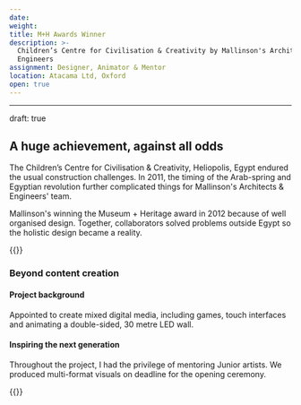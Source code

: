 ```yaml
---
date: 
weight: 
title: M+H Awards Winner
description: >-
  Children’s Centre for Civilisation & Creativity by Mallinson's Architects &
  Engineers
assignment: Designer, Animator & Mentor
location: Atacama Ltd, Oxford
open: true
---
```


<!--date: 2019-02-03T15:51:16.535Z-->

<!--
{{/* <flickity src="https://inspiredlabs.co.uk/images/3si-sales.jpg" title="3Si marketing content" selectCell="flkty.selectCell( value, isWrapped, isInstant )" > */}}-->

---
draft: true

<!-- date: Winter&nbsp;2010 - Winter&nbsp;2011 -->

<!--
{{/* <flickity src="https://inspiredlabs.co.uk/images/mallinson-00.jpg" title="Museums & Heritage Awards Winner" color="blue" selectCell="flkty.selectCell( value, isWrapped, isInstant )" > */}}
-->

## A huge achievement, against all odds

The Children’s Centre for Civilisation & Creativity, Heliopolis, Egypt endured the usual construction challenges. In 2011, the timing of the Arab-spring and Egyptian revolution further complicated things for Mallinson's Architects & Engineers' team.

Mallinson's winning the Museum + Heritage award in 2012 because of well organised design. Together, collaborators solved problems outside Egypt so the holistic design became a reality.
	      		
{{<flickity src="https://inspiredlabs.co.uk/images/mallinson-01.jpg" title="30m LED wall interior" selectCell="flkty.selectCell( value, isWrapped, isInstant )" >}}	

<!--
{{<figure src="https://inspiredlabs.co.uk/images/mallinson-01.jpg" title="30m LED wall interior">}}
## Large-scale Graphics | 2D/3D Animation | Game design | Character artwork
-->

### Beyond content creation

#### Project background

Appointed to create mixed digital media, including games, touch interfaces and animating a double-sided, 30 metre LED wall.

#### Inspiring the next generation

Throughout the project, I had the privilege of mentoring Junior artists. We produced multi-format visuals on deadline for the opening ceremony.

{{<flickity src="https://inspiredlabs.co.uk/images/mallinson-02.jpg" title="30m LED wall exterior" selectCell="flkty.selectCell( value, isWrapped, isInstant )" >}}
